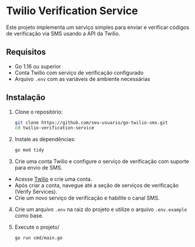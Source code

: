 # Twilio Verification Service

Este projeto implementa um serviço simples para enviar e verificar códigos de verificação via SMS usando a API da Twilio.

## Requisitos

- Go 1.16 ou superior
- Conta Twilio com serviço de verificação configurado
- Arquivo `.env` com as variáveis de ambiente necessárias

## Instalação

1. Clone o repositório:

   ```sh
   git clone https://github.com/seu-usuario/go-twilio-sms.git
   cd twilio-verification-service
   ```

2. Instale as dependências:

   ```sh
   go mod tidy
   ```

3. Crie uma conta Twilio e configure o serviço de verificação com suporte para envio de SMS.

- Acesse [Twilio](https://www.twilio.com/) e crie uma conta.
- Após criar a conta, navegue até a seção de serviços de verificação (Verify Services).
- Crie um novo serviço de verificação e habilite o canal SMS.

4. Crie um arquivo `.env` na raiz do projeto e utilize o arquivo `.env.example` como base.

5. Execute o projeto/

   ```sh
   go run cmd/main.go
   ```
